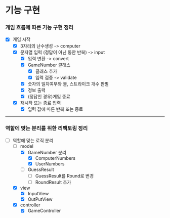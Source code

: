 # 기능 구현

### 게임 흐름에 따른 기능 구현 정리

- [x] 게임 시작
    - [x] 3자리의 난수생성 -> computer
    - [x] 문자열 입력 (정답이 아닌 동안 반복) -> input
        - [x] 입력 변환 -> convert
        - [x] GameNumber 클래스
            - [x] 클래스 추가
            - [x] 입력 검증 -> validate
        - [x] 숫자의 일치여부와 볼, 스트라이크 개수 판별
        - [x] 정보 출력
        - [x] (정답인 경우)게임 종료
    - [x] 재시작 또는 종료 입력
        - [x] 입력 값에 따른 반복 또는 종료

---

### 역할에 맞는 분리를 위한 리팩토링 정리

- [ ] 역할에 맞는 로직 분리
    - [ ] model
        - [x] GameNumber 분리
            - [x] ComputerNumbers
            - [x] UserNumbers
        - [ ] GuessResult
            - [ ] GuessResult를 Round로 변경
            - [ ] RoundResult 추가
    - [x] view
        - [x] InputView
        - [x] OutPutView
    - [x] controller
        - [x] GameController
